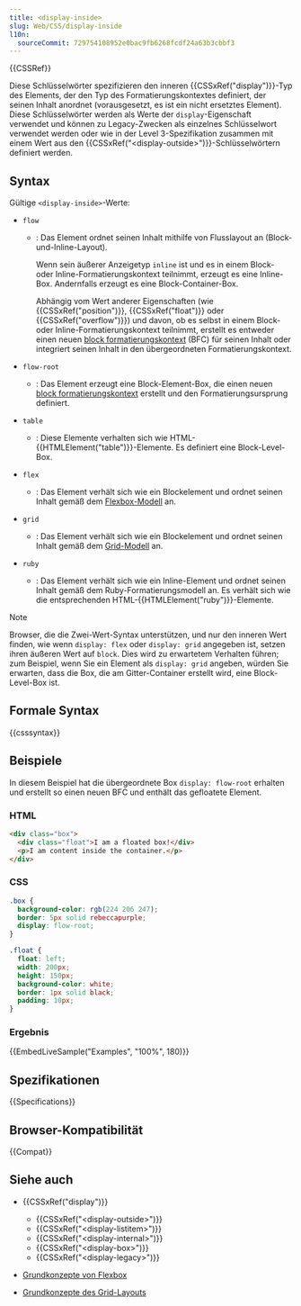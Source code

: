 ```yaml
---
title: <display-inside>
slug: Web/CSS/display-inside
l10n:
  sourceCommit: 729754108952e0bac9fb6268fcdf24a63b3cbbf3
---
```


{{CSSRef}}

Diese Schlüsselwörter spezifizieren den inneren {{CSSxRef("display")}}-Typ des Elements, der den Typ des Formatierungskontextes definiert, der seinen Inhalt anordnet (vorausgesetzt, es ist ein nicht ersetztes Element). Diese Schlüsselwörter werden als Werte der `display`-Eigenschaft verwendet und können zu Legacy-Zwecken als einzelnes Schlüsselwort verwendet werden oder wie in der Level 3-Spezifikation zusammen mit einem Wert aus den {{CSSxRef("&lt;display-outside&gt;")}}-Schlüsselwörtern definiert werden.

## Syntax

Gültige `<display-inside>`-Werte:

- `flow`

  - : Das Element ordnet seinen Inhalt mithilfe von Flusslayout an (Block-und-Inline-Layout).

    Wenn sein äußerer Anzeigetyp `inline` ist und es in einem Block- oder Inline-Formatierungskontext teilnimmt, erzeugt es eine Inline-Box. Andernfalls erzeugt es eine Block-Container-Box.

    Abhängig vom Wert anderer Eigenschaften (wie {{CSSxRef("position")}}, {{CSSxRef("float")}} oder {{CSSxRef("overflow")}}) und davon, ob es selbst in einem Block- oder Inline-Formatierungskontext teilnimmt, erstellt es entweder einen neuen [block formatierungskontext](/de/docs/Web/CSS/CSS_display/Block_formatting_context) (BFC) für seinen Inhalt oder integriert seinen Inhalt in den übergeordneten Formatierungskontext.

- `flow-root`
  - : Das Element erzeugt eine Block-Element-Box, die einen neuen [block formatierungskontext](/de/docs/Web/CSS/CSS_display/Block_formatting_context) erstellt und den Formatierungsursprung definiert.
- `table`
  - : Diese Elemente verhalten sich wie HTML-{{HTMLElement("table")}}-Elemente. Es definiert eine Block-Level-Box.
- `flex`
  - : Das Element verhält sich wie ein Blockelement und ordnet seinen Inhalt gemäß dem [Flexbox-Modell](/de/docs/Web/CSS/CSS_flexible_box_layout) an.
- `grid`
  - : Das Element verhält sich wie ein Blockelement und ordnet seinen Inhalt gemäß dem [Grid-Modell](/de/docs/Web/CSS/CSS_grid_layout/Basic_concepts_of_grid_layout) an.
- `ruby`
  - : Das Element verhält sich wie ein Inline-Element und ordnet seinen Inhalt gemäß dem Ruby-Formatierungsmodell an. Es verhält sich wie die entsprechenden HTML-{{HTMLElement("ruby")}}-Elemente.

> [!NOTE]
> Browser, die die Zwei-Wert-Syntax unterstützen, und nur den inneren Wert finden, wie wenn `display: flex` oder `display: grid` angegeben ist, setzen ihren äußeren Wert auf `block`. Dies wird zu erwartetem Verhalten führen; zum Beispiel, wenn Sie ein Element als `display: grid` angeben, würden Sie erwarten, dass die Box, die am Gitter-Container erstellt wird, eine Block-Level-Box ist.

## Formale Syntax

{{csssyntax}}

## Beispiele

In diesem Beispiel hat die übergeordnete Box `display: flow-root` erhalten und erstellt so einen neuen BFC und enthält das gefloatete Element.

### HTML

```html
<div class="box">
  <div class="float">I am a floated box!</div>
  <p>I am content inside the container.</p>
</div>
```

### CSS

```css
.box {
  background-color: rgb(224 206 247);
  border: 5px solid rebeccapurple;
  display: flow-root;
}

.float {
  float: left;
  width: 200px;
  height: 150px;
  background-color: white;
  border: 1px solid black;
  padding: 10px;
}
```

### Ergebnis

{{EmbedLiveSample("Examples", "100%", 180)}}

## Spezifikationen

{{Specifications}}

## Browser-Kompatibilität

{{Compat}}

## Siehe auch

- {{CSSxRef("display")}}

  - {{CSSxRef("&lt;display-outside&gt;")}}
  - {{CSSxRef("&lt;display-listitem&gt;")}}
  - {{CSSxRef("&lt;display-internal&gt;")}}
  - {{CSSxRef("&lt;display-box&gt;")}}
  - {{CSSxRef("&lt;display-legacy&gt;")}}

- [Grundkonzepte von Flexbox](/de/docs/Web/CSS/CSS_flexible_box_layout/Basic_concepts_of_flexbox)
- [Grundkonzepte des Grid-Layouts](/de/docs/Web/CSS/CSS_grid_layout/Basic_concepts_of_grid_layout)
